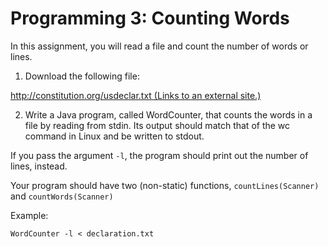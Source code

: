 # Programming 3: Counting Words

In this assignment, you will read a file and count the number of words or lines.

1. Download the following file:

[http://constitution.org/usdeclar.txt (Links to an external site.)](http://constitution.org/usdeclar.txt)

2. Write a Java program, called WordCounter, that counts the words  in a file by reading from stdin. Its output should match that of the wc command in Linux and be written to stdout.

If you pass the argument `-l`, the program should print out the number of lines, instead.

Your program should have two (non-static) functions, `countLines(Scanner)` and `countWords(Scanner)`

Example:

`WordCounter -l < declaration.txt`

 